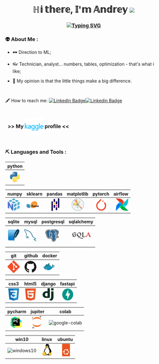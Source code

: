 <h1 align="center">ℍ𝕚 𝕥𝕙𝕖𝕣𝕖, 𝕀'𝕞 𝔸𝕟𝕕𝕣𝕖𝕪 <img src="https://flomaster.top/uploads/posts/2022-12/1672437857_flomaster-club-p-programmist-illyustratsiya-pinterest-39.png" width="100"/></h1>
<h3 align="center"><a href="https://git.io/typing-svg"><img src="https://readme-typing-svg.herokuapp.com?font=Fira+Code&weight=500&pause=1000&color=34A942&width=630&lines=The+self-taught+programmer+who+is+making+his+own+way" alt="Typing SVG" /></a></a></h3>
</div>

### :alien: About Me :

- 🕶️ Direction to ML;

- 👓 Technician, analyst... numbers, tables, optimization - that's what i like;

- 🔎 My opinion is that the little things make a big difference.
<br>
 
🖋️ How to reach me: [![Linkedin Badge](https://img.shields.io/badge/Gmail-black?logo=gmail)](mailto:def.primera@gmail.com)[![Linkedin Badge](https://img.shields.io/badge/Telegram-black?logo=telegram)](https://t.me/good_evil_inc)

<h1></h1>

### &nbsp; >> My [<img src="https://github.com/devicons/devicon/blob/master/icons/kaggle/kaggle-original-wordmark.svg" title="kaggle.com\primera7790" alt="kaggle" width="60" height="60" align="center">](https://www.kaggle.com/primera7790) profile <<

<h1></h1>

### ⛏️ Languages and Tools :
| python |
|-|
| &nbsp;<img src="https://github.com/devicons/devicon/blob/master/icons/python/python-original.svg" title="python" alt="python" width="40" height="40"/> |  

| numpy | sklearn | pandas | matplotlib | pytorch | airflow |
|-|-|-|-|-|-|
| <img src="https://github.com/devicons/devicon/blob/master/icons/numpy/numpy-original.svg" title="numpy" alt="numpy" width="40" height="40"/> | <img src="https://github.com/devicons/devicon/blob/master/icons/scikitlearn/scikitlearn-original.svg" title="scikitlearn" alt="scikitlearn" width="40" height="40"/> | &nbsp; <img src="https://github.com/devicons/devicon/blob/master/icons/pandas/pandas-original.svg" title="pandas" alt="pandas" width="40" height="40"/> | &nbsp;&nbsp;&nbsp; <img src="https://github.com/devicons/devicon/blob/master/icons/matplotlib/matplotlib-original.svg" title="matplotlib" alt="matplotlib" width="40" height="40"/> | &nbsp; <img src="https://github.com/devicons/devicon/blob/master/icons/pytorch/pytorch-original.svg" title="pytorch" alt="pytorch" width="40" height="40"/> | &nbsp; <img src="https://github.com/devicons/devicon/blob/master/icons/apacheairflow/apacheairflow-original.svg" title="airflow" alt="airflow" width="40" height="40"/> |

| sqlite | mysql | postgresql | sqlalchemy |
|-|-|-|-|
| <img src="https://github.com/devicons/devicon/blob/master/icons/sqlite/sqlite-original.svg" title="sqlite" alt="sqlite" width="40" height="40"/> | <img src="https://github.com/devicons/devicon/blob/master/icons/mysql/mysql-original.svg" title="mysql" alt="mysql" width="40" height="40"/> | &nbsp;&nbsp; <img src="https://github.com/devicons/devicon/blob/master/icons/postgresql/postgresql-original.svg" title="postgresql" alt="postgresql" width="45" height="40"/> | &nbsp;&nbsp; <img src="https://github.com/devicons/devicon/blob/master/icons/sqlalchemy/sqlalchemy-original.svg" title="sqlalchemy" alt="sqlalchemy" width="60" height="60"/>

| git | github | docker |
|-|-|-|
|  <img src="https://github.com/devicons/devicon/blob/master/icons/git/git-original.svg" title="git" alt="git" width="40" height="40"/> | <img src="https://github.com/devicons/devicon/blob/master/icons/github/github-original.svg" title="github" alt="github" width="40" height="40"/> | <img src="https://github.com/devicons/devicon/blob/master/icons/docker/docker-original.svg" title="docker" alt="docker" width="40" height="40"/> |

| css3 | html5 | django | fastapi |
|-|-|-|-|
| <img src="https://github.com/devicons/devicon/blob/master/icons/css3/css3-original.svg" title="css3" alt="css3" width="40" height="40"/> | <img src="https://github.com/devicons/devicon/blob/master/icons/html5/html5-original.svg" title="html5" alt="html5" width="40" height="40"/> | <img src="https://github.com/devicons/devicon/blob/master/icons/django/django-plain.svg" title="django" alt="django" width="45" height="40"/> | &nbsp; <img src="https://github.com/devicons/devicon/blob/master/icons/fastapi/fastapi-original.svg" title="fastapi" alt="fastapi" width="35" height="38"/> |

| pycharm | jupiter | colab |
|-|-|-|
| &nbsp; <img src="https://github.com/devicons/devicon/blob/master/icons/pycharm/pycharm-original.svg" title="pycharm" alt="pycharm" width="40" height="40"/> | <img src="https://github.com/devicons/devicon/blob/master/icons/jupyter/jupyter-original.svg" title="jupyter" alt="jupyter" width="40" height="40"/> | <img src="https://avatars.githubusercontent.com/u/33467679?s=280&v=4" title="google-colab" alt="google-colab" width="40" height="40"/> |

| win10 | linux | ubuntu |
|-|-|-|
| <img src="https://i.pinimg.com/1200x/c2/b5/bb/c2b5bb82dd86dad0d71dcdd7d9b93382.jpg" title="windows10" alt="windows10" width="40" height="40"/> | <img src="https://github.com/devicons/devicon/blob/master/icons/linux/linux-original.svg" title="linux" alt="linux" width="40" height="40"/> | &nbsp; <img src="https://github.com/devicons/devicon/blob/master/icons/ubuntu/ubuntu-original.svg" title="ubuntu" alt="ubuntu" width="40" height="40"/> |






